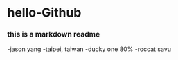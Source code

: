 # hello-Github

### this is a markdown readme
-jason yang
-taipei, taiwan
  -ducky one 80%
  -roccat savu
